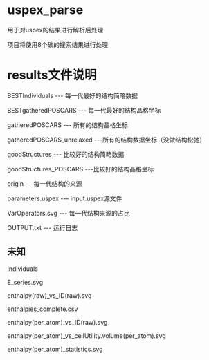 # uspex_parse

用于对uspex的结果进行解析后处理

项目将使用8个碳的搜索结果进行处理

# results文件说明
BESTIndividuals --- 每一代最好的结构简略数据

BESTgatheredPOSCARS --- 每一代最好的结构晶格坐标

gatheredPOSCARS --- 所有的结构晶格坐标

gatheredPOSCARS_unrelaxed ---所有的结构数据坐标（没做结构松弛）

goodStructures --- 比较好的结构简略数据

goodStructures_POSCARS ---比较好的结构晶格坐标

origin ---每一代结构的来源

parameters.uspex --- input.uspex源文件

VarOperators.svg --- 每一代结构来源的占比

OUTPUT.txt --- 运行日志

## 未知

Individuals

E_series.svg

enthalpy(raw)_vs_ID(raw).svg

enthalpies_complete.csv

enthalpy(per_atom)_vs_ID(raw).svg

enthalpy(per_atom)_vs_cellUtility.volume(per_atom).svg

enthalpy(per_atom)_statistics.svg
